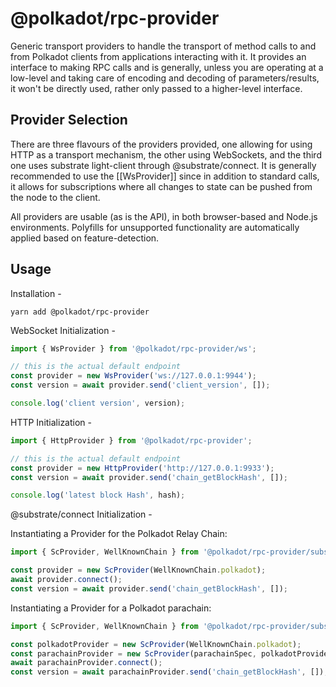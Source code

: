# @polkadot/rpc-provider

Generic transport providers to handle the transport of method calls to and from Polkadot clients from applications interacting with it. It provides an interface to making RPC calls and is generally, unless you are operating at a low-level and taking care of encoding and decoding of parameters/results, it won't be directly used, rather only passed to a higher-level interface.

## Provider Selection

There are three flavours of the providers provided, one allowing for using HTTP as a transport mechanism, the other using WebSockets, and the third one uses substrate light-client through @substrate/connect. It is generally recommended to use the [[WsProvider]] since in addition to standard calls, it allows for subscriptions where all changes to state can be pushed from the node to the client.

All providers are usable (as is the API), in both browser-based and Node.js environments. Polyfills for unsupported functionality are automatically applied based on feature-detection.

## Usage

Installation -

```
yarn add @polkadot/rpc-provider
```

WebSocket Initialization -

```javascript
import { WsProvider } from '@polkadot/rpc-provider/ws';

// this is the actual default endpoint
const provider = new WsProvider('ws://127.0.0.1:9944');
const version = await provider.send('client_version', []);

console.log('client version', version);
```

HTTP Initialization -

```javascript
import { HttpProvider } from '@polkadot/rpc-provider';

// this is the actual default endpoint
const provider = new HttpProvider('http://127.0.0.1:9933');
const version = await provider.send('chain_getBlockHash', []);

console.log('latest block Hash', hash);
```

@substrate/connect Initialization -

Instantiating a Provider for the Polkadot Relay Chain:
```javascript
import { ScProvider, WellKnownChain } from '@polkadot/rpc-provider/substrate-connect';

const provider = new ScProvider(WellKnownChain.polkadot);
await provider.connect();
const version = await provider.send('chain_getBlockHash', []);
```

Instantiating a Provider for a Polkadot parachain:
```javascript
import { ScProvider, WellKnownChain } from '@polkadot/rpc-provider/substrate-connect';

const polkadotProvider = new ScProvider(WellKnownChain.polkadot);
const parachainProvider = new ScProvider(parachainSpec, polkadotProvider);
await parachainProvider.connect();
const version = await parachainProvider.send('chain_getBlockHash', []);
```
